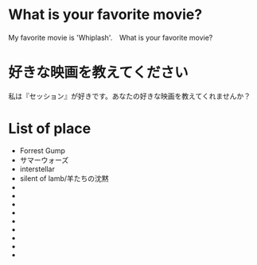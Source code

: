 # What is your favorite movie?
My favorite movie is 'Whiplash'.　What is your favorite movie?

# 好きな映画を教えてください
私は『セッション』が好きです。あなたの好きな映画を教えてくれませんか？

# List of place
- Forrest Gump
- サマーウォーズ
- interstellar
- silent of lamb/羊たちの沈黙
-
-
-
-
-
-
-
-
-

